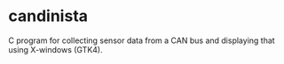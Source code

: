 # candinista

C program for collecting sensor data from a CAN bus and displaying that using X-windows (GTK4).

